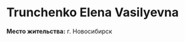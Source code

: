 
[](https://github.com/ElenaTrunchenko/portfolio/blob/main/img/%)

# Trunchenko Elena Vasilyevna

**Место жительства:** г. Новосибирск
